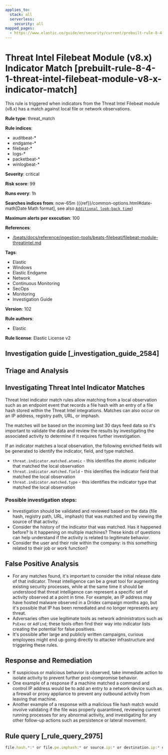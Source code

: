 ```yaml
---
applies_to:
  stack: all
  serverless:
    security: all
mapped_pages:
  - https://www.elastic.co/guide/en/security/current/prebuilt-rule-8-4-1-threat-intel-filebeat-module-v8-x-indicator-match.html
---
```


# Threat Intel Filebeat Module (v8.x) Indicator Match [prebuilt-rule-8-4-1-threat-intel-filebeat-module-v8-x-indicator-match]

This rule is triggered when indicators from the Threat Intel Filebeat module (v8.x) has a match against local file or network observations.

**Rule type**: threat_match

**Rule indices**:

* auditbeat-*
* endgame-*
* filebeat-*
* logs-*
* packetbeat-*
* winlogbeat-*

**Severity**: critical

**Risk score**: 99

**Runs every**: 1h

**Searches indices from**: now-65m ({{ref}}/common-options.html#date-math[Date Math format], see also [`Additional look-back time`](docs-content://solutions/security/detect-and-alert/create-detection-rule.md#rule-schedule))

**Maximum alerts per execution**: 100

**References**:

* [/beats/docs/reference/ingestion-tools/beats-filebeat/filebeat-module-threatintel.md](beats://docs/reference/filebeat/filebeat-module-threatintel.md)

**Tags**:

* Elastic
* Windows
* Elastic Endgame
* Network
* Continuous Monitoring
* SecOps
* Monitoring
* Investigation Guide

**Version**: 102

**Rule authors**:

* Elastic

**Rule license**: Elastic License v2

## Investigation guide [_investigation_guide_2584]

## Triage and Analysis

## Investigating Threat Intel Indicator Matches

Threat Intel indicator match rules allow matching from a local observation such as an endpoint event that records a file
hash with an entry of a file hash stored within the Threat Intel integrations. Matches can also occur on
an IP address, registry path, URL, or imphash.

The matches will be based on the incoming last 30 days feed data so it's important to validate the data and review the results by
investigating the associated activity to determine if it requires further investigation.

If an indicator matches a local observation, the following enriched fields will be generated to identify the indicator, field, and type matched.

- `threat.indicator.matched.atomic` - this identifies the atomic indicator that matched the local observation
- `threat.indicator.matched.field` - this identifies the indicator field that matched the local observation
- `threat.indicator.matched.type` - this identifies the indicator type that matched the local observation

### Possible investigation steps:
- Investigation should be validated and reviewed based on the data (file hash, registry path, URL, imphash) that was matched
and by viewing the source of that activity.
- Consider the history of the indicator that was matched. Has it happened before? Is it happening on multiple machines?
These kinds of questions can help understand if the activity is related to legitimate behavior.
- Consider the user and their role within the company: is this something related to their job or work function?

## False Positive Analysis
- For any matches found, it's important to consider the initial release date of that indicator. Threat intelligence can
be a great tool for augmenting existing security processes, while at the same time it should be understood that threat
intelligence can represent a specific set of activity observed at a point in time. For example, an IP address
may have hosted malware observed in a Dridex campaign months ago, but it's possible that IP has been remediated and
no longer represents any threat.
- Adversaries often use legitimate tools as network administrators such as `PsExec` or `AdFind`; these tools often find their
way into indicator lists creating the potential for false positives.
- It's possible after large and publicly written campaigns, curious employees might end up going directly to attacker infrastructure and triggering these rules.

## Response and Remediation
- If suspicious or malicious behavior is observed, take immediate action to isolate activity to prevent further
post-compromise behavior.
- One example of a response if a machine matched a command and control IP address would be to add an entry to a network
device such as a firewall or proxy appliance to prevent any outbound activity from leaving that machine.
- Another example of a response with a malicious file hash match would involve validating if the file was properly quarantined,
reviewing current running processes for any abnormal activity, and investigating for any other follow-up actions such as persistence or lateral movement.

## Rule query [_rule_query_2975]

```js
file.hash.*:* or file.pe.imphash:* or source.ip:* or destination.ip:* or url.full:* or registry.path:*
```


